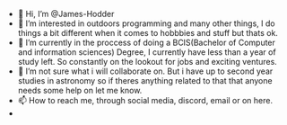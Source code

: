 - 👋 Hi, I’m @James-Hodder 
- 👀 I’m interested in outdoors programming and many other things, I do things a bit different when it comes to hobbbies and stuff but thats ok.
- 🌱 I’m currently in the proccess of doing a BCIS(Bachelor of Computer and information sciences) Degree, I currently have less than a year of study left. So constantly on the lookout for jobs and exciting ventures. 
- 💞️ I’m not sure what i will collaborate on. But i have up to second year studies in astronomy so if theres anything related to that that anyone needs some help on let me know. 
- 📫 How to reach me, through social media, discord, email or on here.
- 

<!---
James-Hodder/James-Hodder is a ✨ special ✨ repository because its `README.md` (this file) appears on your GitHub profile.
You can click the Preview link to take a look at your changes.
--->
